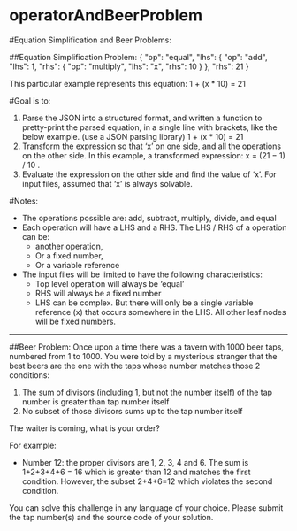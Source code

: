 # operatorAndBeerProblem

#Equation Simplification and Beer Problems:

##Equation Simplification Problem:
{
"op": "equal",
"lhs": {
"op": "add",
"lhs": 1,
"rhs": {
"op": "multiply",
"lhs": "x",
"rhs": 10
}
},
"rhs": 21
}

This particular example represents this equation: 1 + (x \* 10) = 21

#Goal is to:

1. Parse the JSON into a structured format, and written a function to pretty-print the parsed equation, in a single line with brackets, like the below example. (use a JSON parsing library) 1 + (x \* 10) = 21
2. Transform the expression so that ‘x’ on one side, and all the operations on the other side. In this example, a transformed expression: x = (21 − 1) / 10 .
3. Evaluate the expression on the other side and find the value of ‘x’.
   For input files, assumed that ‘x’ is always solvable.

#Notes:

- The operations possible are: add, subtract, multiply, divide, and equal
- Each operation will have a LHS and a RHS. The LHS / RHS of a operation can be:
  - another operation,
  - Or a fixed number,
  - Or a variable reference
- The input files will be limited to have the following characteristics:
  - Top level operation will always be ‘equal’
  - RHS will always be a fixed number
  - LHS can be complex. But there will only be a single variable reference (x) that occurs somewhere in the LHS. All other leaf nodes will be fixed numbers.

---

##Beer Problem:
Once upon a time there was a tavern with 1000 beer taps, numbered from 1 to 1000. You were told by a mysterious stranger that the best beers are the one with the taps whose number matches those 2 conditions:

1. The sum of divisors (including 1, but not the number itself) of the tap number is greater than tap number itself
2. No subset of those divisors sums up to the tap number itself

The waiter is coming, what is your order?

For example:

- Number 12: the proper divisors are 1, 2, 3, 4 and 6. The sum is 1+2+3+4+6 = 16 which is greater than 12 and matches the first condition. However, the subset 2+4+6=12 which violates the second condition.

You can solve this challenge in any language of your choice. Please submit the tap number(s) and the source code of your solution.
